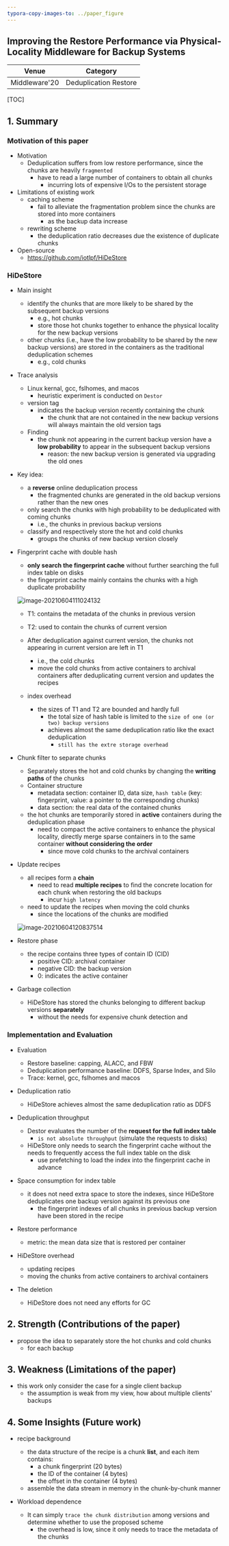 ```yaml
---
typora-copy-images-to: ../paper_figure
---
```

Improving the Restore Performance via Physical-Locality Middleware  for Backup Systems
------------------------------------------
|           Venue            |       Category       |
| :------------------------: | :------------------: |
| Middleware'20 | Deduplication Restore |
[TOC]

## 1. Summary

### Motivation of this paper
- Motivation
  - Deduplication suffers from low restore performance, since the chunks are heavily `fragmented`
    - have to read a large number of containers to obtain all chunks
      - incurring lots of expensive I/Os to the persistent storage
- Limitations of existing work
  - caching scheme
    - fail to alleviate the fragmentation problem since the chunks are stored into more containers 
      - as the backup data increase
  - rewriting scheme
    - the deduplication ratio decreases due the existence of duplicate chunks 
- Open-source
  - https://github.com/iotlpf/HiDeStore

### HiDeStore

- Main insight
  - identify the chunks that are more likely to be shared by the subsequent backup versions
    - e.g., hot chunks 
    - store those hot chunks together to enhance the physical locality for the new backup versions
  - other chunks (i.e., have the low probability to be shared by the new backup versions) are stored in the containers as the traditional deduplication schemes 
    - e.g., cold chunks
  
- Trace analysis
  - Linux kernal, gcc, fslhomes, and macos
    - heuristic experiment is conducted on `Destor`
  - version tag
    - indicates the backup version recently containing the chunk 
      - the chunk that are not contained in the new backup versions will always maintain the old version tags
  - Finding
    - the chunk not appearing in the current backup version have a **low probability** to appear in the subsequent backup versions
      - reason: the new backup version is generated via upgrading the old ones
  
- Key idea:
  - a **reverse** online deduplication process
    - the fragmented chunks are generated in the old backup versions rather than the new ones 
  - only search the chunks with high probability to be deduplicated with coming chunks 
    - i.e., the chunks in previous backup versions
  - classify and respectively store the hot and cold chunks
    - groups the chunks of new backup version closely
  
- Fingerprint cache with double hash
  - **only search the fingerprint cache** without further searching the full index table on disks
  - the fingerprint cache mainly contains the chunks with a high duplicate probability
  
  ![image-20210604111024132](../paper_figure/image-20210604111024132.png)
  
  - T1: contains the metadata of the chunks in previous version
  
  - T2: used to contain the chunks of current version 
  - After deduplication against current version, the chunks not appearing in current version are left in T1
    - i.e., the cold chunks
    - move the cold chunks from active containers to archival containers after deduplicating current version and updates the recipes
  - index overhead
    - the sizes of T1 and T2 are bounded and hardly full
      - the total size of hash table is limited to the `size of one (or two) backup versions`
      - achieves almost the same deduplication ratio like the exact deduplication
        - `still has the extre storage overhead`
  
- Chunk filter to separate chunks 

  - Separately stores the hot and cold chunks by changing the **writing paths** of the chunks
  - Container structure
    - metadata section: container ID,  data size, `hash table` (key: fingerprint, value: a pointer to the corresponding chunks)
    - data section: the real data of the contained chunks
  - the hot chunks are temporarily stored in **active** containers during the deduplication phase
    - need to compact the active containers to enhance the physical locality, directly merge sparse containers in to the same container **without considering the order**
      - since move cold chunks to the archival containers

- Update recipes

  - all recipes form a **chain**
    - need to read **multiple recipes** to find the concrete location for each chunk when restoring the old backups
      - incur `high latency` 
  - need to update the recipes when moving the cold chunks 
    - since the locations of the chunks are modified 

  ![image-20210604120837514](../paper_figure/image-20210604120837514.png)

- Restore phase

  - the recipe contains three types of contain ID (CID)
    - positive CID: archival container
    - negative CID: the backup version
    - 0: indicates the active container

- Garbage collection

  - HiDeStore has stored the chunks belonging to different backup versions **separately**
    - without the needs for expensive chunk detection and 

### Implementation and Evaluation

- Evaluation
  - Restore baseline: capping, ALACC, and FBW
  - Deduplication performance baseline: DDFS, Sparse Index, and Silo
  - Trace: kernel, gcc, fslhomes and macos
- Deduplication ratio
  - HiDeStore achieves almost the same deduplication ratio as DDFS
- Deduplication throughput
  - Destor evaluates the number of the **request for the full index table**
    - `is not absolute throughput` (simulate the requests to disks)
  - HiDeStore only needs to search the fingerprint cache without the needs to frequently access the full index table on the disk
    - use prefetching to load the index into the fingerprint cache in advance 
- Space consumption for index table
  - it does not need extra space to store the indexes, since HiDeStore deduplicates one backup version against its previous one
    - the fingerprint indexes of all chunks in previous backup version have been stored in the recipe
- Restore performance
  - metric: the mean data size that is restored per container 
- HiDeStore overhead
  - updating recipes
  - moving the chunks from active containers to archival containers 

- The deletion
  - HiDeStore does not need any efforts for GC

## 2. Strength (Contributions of the paper)

- propose the idea to separately store the hot chunks and cold chunks
  - for each backup

## 3. Weakness (Limitations of the paper)

- this work only consider the case for a single client backup
  - the assumption is weak from my view, how about multiple clients' backups

## 4. Some Insights (Future work)

- recipe background
  - the data structure of the recipe is a chunk **list**, and each item contains:
    - a chunk fingerprint (20 bytes)
    - the ID of the container (4 bytes)
    - the offset in the container (4 bytes)
  - assemble the data stream in memory in the chunk-by-chunk manner

- Workload dependence
  - It can simply `trace the chunk distribution` among versions and determine whether to use the proposed scheme
    - the overhead is low, since it only needs to trace the metadata of the chunks